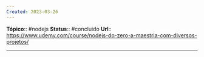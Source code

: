 ```yaml
---
Created: 2023-03-26
---
```

**Tópico**:: #nodejs
**Status**:: #concluido
**Url**:: https://www.udemy.com/course/nodejs-do-zero-a-maestria-com-diversos-projetos/

--- 




